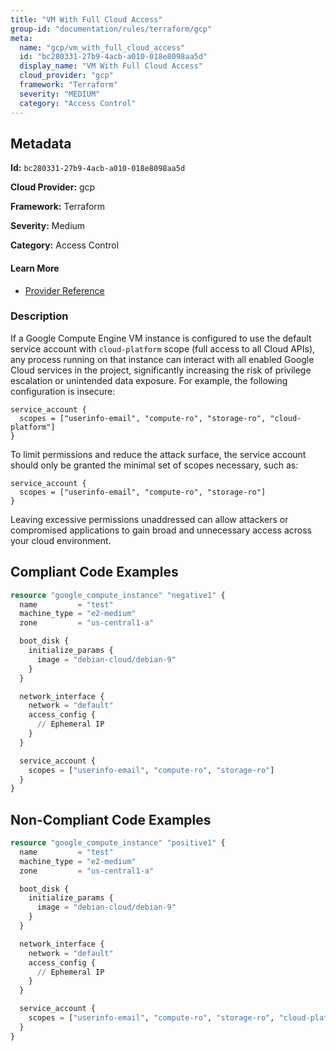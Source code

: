 ```yaml
---
title: "VM With Full Cloud Access"
group-id: "documentation/rules/terraform/gcp"
meta:
  name: "gcp/vm_with_full_cloud_access"
  id: "bc280331-27b9-4acb-a010-018e8098aa5d"
  display_name: "VM With Full Cloud Access"
  cloud_provider: "gcp"
  framework: "Terraform"
  severity: "MEDIUM"
  category: "Access Control"
---
```

## Metadata

**Id:** `bc280331-27b9-4acb-a010-018e8098aa5d`

**Cloud Provider:** gcp

**Framework:** Terraform

**Severity:** Medium

**Category:** Access Control

#### Learn More

 - [Provider Reference](https://registry.terraform.io/providers/hashicorp/google/latest/docs/resources/compute_instance#scopes)

### Description

 If a Google Compute Engine VM instance is configured to use the default service account with `cloud-platform` scope (full access to all Cloud APIs), any process running on that instance can interact with all enabled Google Cloud services in the project, significantly increasing the risk of privilege escalation or unintended data exposure. For example, the following configuration is insecure:

```
service_account {
  scopes = ["userinfo-email", "compute-ro", "storage-ro", "cloud-platform"]
}
```

To limit permissions and reduce the attack surface, the service account should only be granted the minimal set of scopes necessary, such as:

```
service_account {
  scopes = ["userinfo-email", "compute-ro", "storage-ro"]
}
```

Leaving excessive permissions unaddressed can allow attackers or compromised applications to gain broad and unnecessary access across your cloud environment.


## Compliant Code Examples
```terraform
resource "google_compute_instance" "negative1" {
  name         = "test"
  machine_type = "e2-medium"
  zone         = "us-central1-a"

  boot_disk {
    initialize_params {
      image = "debian-cloud/debian-9"
    }
  }

  network_interface {
    network = "default"
    access_config {
      // Ephemeral IP
    }
  }

  service_account {
    scopes = ["userinfo-email", "compute-ro", "storage-ro"]
  }
}
```
## Non-Compliant Code Examples
```terraform
resource "google_compute_instance" "positive1" {
  name         = "test"
  machine_type = "e2-medium"
  zone         = "us-central1-a"

  boot_disk {
    initialize_params {
      image = "debian-cloud/debian-9"
    }
  }

  network_interface {
    network = "default"
    access_config {
      // Ephemeral IP
    }
  }

  service_account {
    scopes = ["userinfo-email", "compute-ro", "storage-ro", "cloud-platform"]
  }
}
```